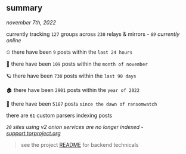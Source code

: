 
## summary
_november 7th, 2022_

currently tracking `127` groups across `230` relays & mirrors - _`89` currently online_

⏲ there have been `9` posts within the `last 24 hours`

🦈 there have been `109` posts within the `month of november`

🪐 there have been `730` posts within the `last 90 days`

🏚 there have been `2901` posts within the `year of 2022`

🦕 there have been `5187` posts `since the dawn of ransomwatch`

there are `61` custom parsers indexing posts

_`20` sites using v2 onion services are no longer indexed - [support.torproject.org](https://support.torproject.org/onionservices/v2-deprecation/)_

> see the project [README](https://github.com/joshhighet/ransomwatch#ransomwatch--) for backend technicals
